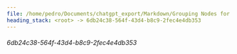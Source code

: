 ```yaml
---
file: /home/pedro/Documents/chatgpt_export/Markdown/Grouping Nodes for Analysis.md
heading_stack: <root> -> 6db24c38-564f-43d4-b8c9-2fec4e4db353
---
```

###### 6db24c38-564f-43d4-b8c9-2fec4e4db353
